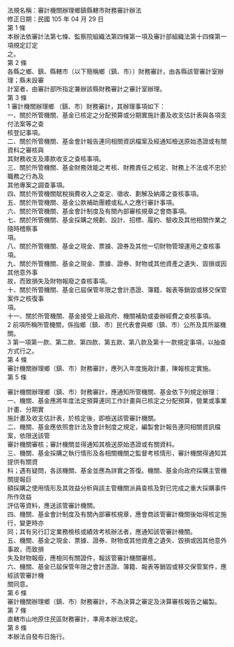 法規名稱：審計機關辦理鄉鎮縣轄市財務審計辦法  
修正日期：民國 105 年 04 月 29 日  
第 1 條  
本辦法依審計法第七條、監察院組織法第四條第一項及審計部組織法第十四條第一項規定訂定  
之。  
第 2 條  
各縣之鄉、鎮、縣轄市〔以下簡稱鄉（鎮、市）〕財務審計，由各縣該管審計室辦理；縣未設審  
計室者，由審計部所指定兼辦該縣財務審計之審計室辦理。  
第 3 條  
1 審計機關辦理鄉 （鎮、市）財務審計，其辦理事項如下：  
一、關於所管機關、基金已核定之分配預算或分期實施計畫及收支估計表與各項支付法案等之查  
核登記事項。  
二、關於所管機關、基金會計報告連同相關資訊檔案及經通知檢送原始憑證或有關資料之審核與  
其財務收支及庫款收支之查核事項。  
三、關於所管機關、基金財務效能之考核、財務責任之核定、財務上不法或不忠於職務之行為及  
其他專案之調查事項。  
四、關於所管機關賦稅捐費收入之查定、徵收、劃解及納庫之查核事項。  
五、關於所管機關、基金公款補助團體或私人之應行審計事項。  
六、關於所管機關、基金會計制度及有關內部審核規章之會商事項。  
七、關於所管機關、基金採購之規劃、設計、招標、履約、驗收及其他相關作業之隨時稽察事  
項。  
八、關於所管機關、基金之現金、票據、證券及其他一切財物管理運用之查核事項。  
九、關於所管機關、基金之現金、票據、證券、財物或其他資產之遺失、毀損或因其他意外事  
故，而致損失及財物報廢之查核事項。  
十、關於所管機關、基金已屆保管年限之會計憑證、簿籍、報表等銷毀或移交保管案件之核復事  
項。  
十一、關於所管機關、基金接受上級政府、機關補助或委辦經費之查核事項。  
2 前項所稱所管機關，係指鄉（鎮、市）民代表會與鄉（鎮、市）公所及其所屬機關。  
3 第一項第一款、第二款、第四款、第五款、第八款及第十一款規定事項，以抽查方式行之。  
第 4 條  
審計機關辦理鄉（鎮、市）財務審計，應列入年度施政計畫，陳報核定實施。  
第 5 條  


審計機關辦理鄉（鎮、市）財務審計，應通知所管機關、基金依下列規定辦理：  
一、機關、基金應將年度法定預算連同工作計畫與已核定之分配預算，營業或事業計畫、分期實  
施計畫及收支估計表，於核定後，即檢送該管審計機關。  
二、機關、基金應依照會計法及會計制度之規定，編製會計報告連同相關資訊檔案，依限送該管  
審計機關審核；審計機關並得通知其檢送原始憑證或有關資料。  
三、機關、基金採購之執行情形及各相關機關之監督考核情形，審計機關得通知其提供有關資  
料；遇有疑問，各該機關、基金並應為詳實之答復。機關、基金向政府採購主管機關提報巨  
額採購之使用情形及其效益分析與該主管機關派員查核及對已完成之重大採購事件所作效益  
評估等資料，應送該管審計機關。  
四、機關、基金會計制度及有關內部審核規章，應會商該管審計機關後始得核定施行，變更時亦  
同；其有另行訂定業務檢核或績效考核辦法者，應通知該管審計機關。  
五、機關、基金之現金、票據、證券、財物或其他資產之遺失、毀損或因其他意外事故，而致損  
失及財物報廢，應檢同有關證件，報該管審計機關審核。  
六、機關、基金已屆保管年限之會計憑證、簿籍、報表等銷毀或移交保管案件，應經該管審計機  
關同意。  
第 6 條  
審計機關辦理鄉（鎮、市）財務審計，不為決算之審定及決算審核報告之編製。  
第 7 條  
直轄市山地原住民區財務審計，準用本辦法規定。  
第 8 條  
本辦法自發布日施行。  


